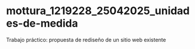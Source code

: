 # mottura_1219228_25042025_unidades-de-medida
Trabajo práctico: propuesta de rediseño de un sitio web existente
